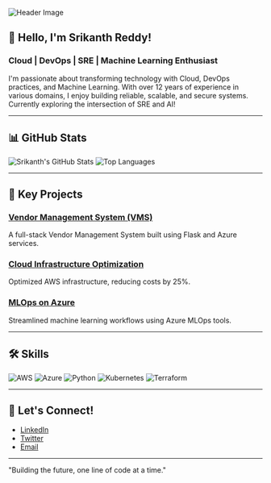 ![Header Image](https://github.com/mesrikanthreddy/mesrikanthreddy/blob/main/assets/banner.png)


## 👋 Hello, I'm Srikanth Reddy!
### Cloud | DevOps | SRE | Machine Learning Enthusiast

I'm passionate about transforming technology with Cloud, DevOps practices, and Machine Learning. With over 12 years of experience in various domains, I enjoy building reliable, scalable, and secure systems. Currently exploring the intersection of SRE and AI!

---

## 📊 GitHub Stats
![Srikanth's GitHub Stats](https://github-readme-stats.vercel.app/api?username=mesrikanthreddy&show_icons=true&theme=radical)
![Top Languages](https://github-readme-stats.vercel.app/api/top-langs/?username=mesrikanthreddy&layout=compact&theme=radical)

---

## 🚀 Key Projects
### [Vendor Management System (VMS)](https://github.com/mesrikanthreddy/vms)
A full-stack Vendor Management System built using Flask and Azure services.

### [Cloud Infrastructure Optimization](https://github.com/mesrikanthreddy/cloud-optimization)
Optimized AWS infrastructure, reducing costs by 25%.

### [MLOps on Azure](https://github.com/mesrikanthreddy/mlops)
Streamlined machine learning workflows using Azure MLOps tools.

---

## 🛠 Skills

![AWS](https://img.shields.io/badge/AWS-232F3E?style=for-the-badge&logo=amazonaws&logoColor=white)
![Azure](https://img.shields.io/badge/Azure-0089D6?style=for-the-badge&logo=microsoftazure&logoColor=white)
![Python](https://img.shields.io/badge/Python-3776AB?style=for-the-badge&logo=python&logoColor=white)
![Kubernetes](https://img.shields.io/badge/Kubernetes-326CE5?style=for-the-badge&logo=kubernetes&logoColor=white)
![Terraform](https://img.shields.io/badge/Terraform-7B42BC?style=for-the-badge&logo=terraform&logoColor=white)

---

## 💬 Let's Connect!
- [LinkedIn](https://linkedin.com/in/mesrikanthreddy)
- [Twitter](https://twitter.com/mesrikanthreddy)
- [Email](mailto:mesrikanthreddy@example.com)

---

"Building the future, one line of code at a time." 
